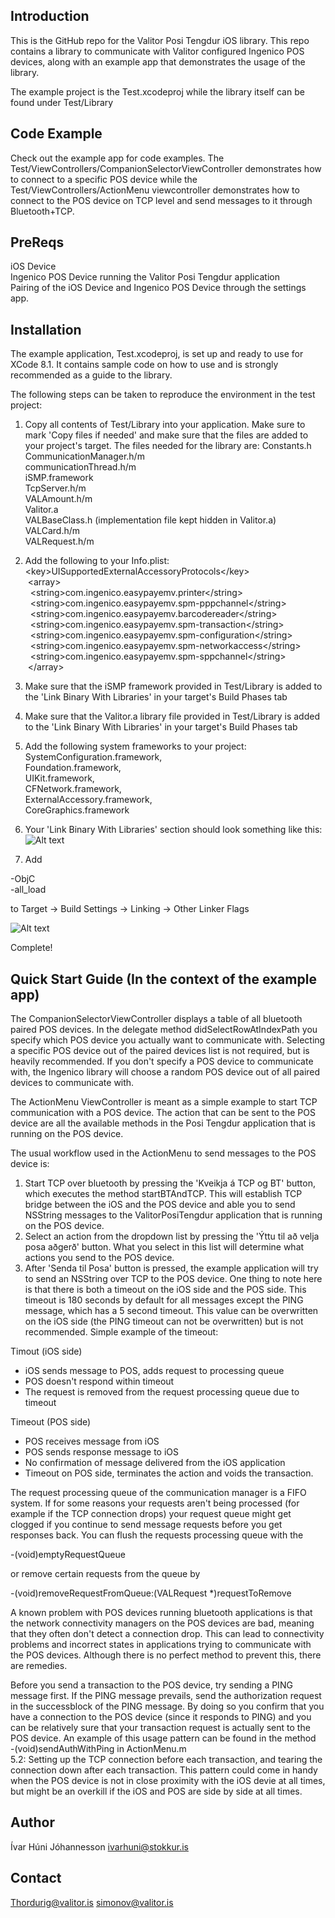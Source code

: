 ## Introduction

This is the GitHub repo for the Valitor Posi Tengdur iOS library. This repo contains a library to communicate with Valitor configured Ingenico POS devices, along with an example app that demonstrates the usage of the library.

The example project is the Test.xcodeproj while the library itself can be found under Test/Library

## Code Example

Check out the example app for code examples. The Test/ViewControllers/CompanionSelectorViewController demonstrates how to connect to a specific POS device while the 
Test/ViewControllers/ActionMenu viewcontroller demonstrates how to connect to the POS device on TCP level and send messages to it through Bluetooth+TCP.

## PreReqs
iOS Device  
Ingenico POS Device running the Valitor Posi Tengdur application  
Pairing of the iOS Device and Ingenico POS Device through the settings app.  

## Installation

The example application, Test.xcodeproj, is set up and ready to use for XCode 8.1. It contains sample code on how to use and is strongly recommended as a guide to the library.

The following steps can be taken to reproduce the environment in the test project:

1. Copy all contents of Test/Library into your application. Make sure to mark 'Copy files if needed' and make sure that the files are added to your project's target.
The files needed for the library are:
Constants.h  
CommunicationManager.h/m  
communicationThread.h/m  
iSMP.framework  
TcpServer.h/m  
VALAmount.h/m  
Valitor.a  
VALBaseClass.h (implementation file kept hidden in Valitor.a)  
VALCard.h/m  
VALRequest.h/m  


2. Add the following to your Info.plist:  
\<key\>UISupportedExternalAccessoryProtocols\</key\>  
	&nbsp;\<array\>  
		&nbsp;&nbsp;\<string>com.ingenico.easypayemv.printer\</string\>  
		&nbsp;&nbsp;\<string\>com.ingenico.easypayemv.spm-pppchannel\</string\>  
		&nbsp;&nbsp;\<string\>com.ingenico.easypayemv.barcodereader\</string\>  
		&nbsp;&nbsp;\<string\>com.ingenico.easypayemv.spm-transaction\</string\>  
		&nbsp;&nbsp;\<string\>com.ingenico.easypayemv.spm-configuration\</string\>  
		&nbsp;&nbsp;\<string\>com.ingenico.easypayemv.spm-networkaccess\</string\>  
		&nbsp;&nbsp;\<string\>com.ingenico.easypayemv.spm-sppchannel\</string\>  
	&nbsp;\</array\>  

3. Make sure that the iSMP framework provided in Test/Library is added to the 'Link Binary With Libraries' in your target's Build Phases tab

4. Make sure that the Valitor.a library file provided in Test/Library is added to the 'Link Binary With Libraries' in your target's Build Phases tab

5. Add the following system frameworks to your project:  
SystemConfiguration.framework,  
Foundation.framework,  
UIKit.framework,  
CFNetwork.framework,  
ExternalAccessory.framework,  
CoreGraphics.framework  

6. Your 'Link Binary With Libraries' section should look something like this:
![Alt text](http://i.imgur.com/ZM6K6Pt.png "Optional title attribute")

7. Add

-ObjC  
-all_load

to Target -> Build Settings -> Linking -> Other Linker Flags

![Alt text](http://i.imgur.com/ew0bGft.png "Optional title attribute")

Complete!

## Quick Start Guide (In the context of the example app)

The CompanionSelectorViewController displays a table of all bluetooth paired POS devices. In the delegate method didSelectRowAtIndexPath you specify which POS device you actually want to communicate with. Selecting a specific POS device out of the paired devices list is not required, but is heavily recommended. If you don't specify a POS device to communicate with, the Ingenico library will choose a random POS device out of all paired devices to communicate with.

The ActionMenu ViewController is meant as a simple example to start TCP communication with a POS device. The action that can be sent to the POS device are all the available methods in the Posi Tengdur application that is running on the POS device.

The usual workflow used in the ActionMenu to send messages to the POS device is:

1. Start TCP over bluetooth by pressing the 'Kveikja á TCP og BT' button, which executes the method startBTAndTCP. This will establish TCP bridge between the iOS and the POS device and able you to send NSString messages to the ValitorPosiTengdur application that is running on the POS device.
2. Select an action from the dropdown list by pressing the 'Ýttu til að velja posa aðgerð' button. What you select in this list will determine what actions you send to the POS device.
3. After 'Senda til Posa' button is pressed, the example application will try to send an NSString over TCP to the POS device. One thing to note here is that there is both a timeout on the iOS side and the POS side. This timeout is 180 seconds by default for all messages except the PING message, which has a 5 second timeout. This value can be overwritten on the iOS side (the PING timeout can not be overwritten) but is not recommended. Simple example of the timeout:

Timout (iOS side)

- iOS sends message to POS, adds request to processing queue   
- POS doesn't respond within timeout  
- The request is removed from the request processing queue due to timeout  

Timeout (POS side)    

- POS receives message from iOS  
- POS sends response message to iOS  
- No confirmation of message delivered from the iOS application  
- Timeout on POS side, terminates the action and voids the transaction.  

The request processing queue of the communication manager is a FIFO system. If for some reasons your requests aren't being processed (for example if the TCP connection drops) your request queue might get clogged if you continue to send message requests before you get responses back. You can flush the requests processing queue with the  
  
-(void)emptyRequestQueue  

or remove certain requests from the queue by  

-(void)removeRequestFromQueue:(VALRequest *)requestToRemove    


A known problem with POS devices running bluetooth applications is that the network connectivity managers on the POS devices are bad, meaning that they often don't detect a connection drop. This can lead to connectivity problems and incorrect states in applications trying to communicate with the POS devices. Although there is no perfect method to prevent this, there are remedies. 

Before you send a transaction to the POS device, try sending a PING message first. If the PING message prevails, send the authorization request in the successblock of the PING message. By doing so you confirm that you have a connection to the POS device (since it responds to PING) and you can be relatively sure that your transaction request is actually sent to the POS device. An example of this usage pattern can be found in the method  
-(void)sendAuthWithPing in ActionMenu.m  
5.2: Setting up the TCP connection before each transaction, and tearing the connection down after each transaction. This pattern could come in handy when the POS device is not in close proximity with the iOS devie at all times, but might be an overkill if the iOS and POS are side by side at all times.




## Author

Ívar Húni Jóhannesson
ivarhuni@stokkur.is

## Contact

Thordurig@valitor.is
simonov@valitor.is
